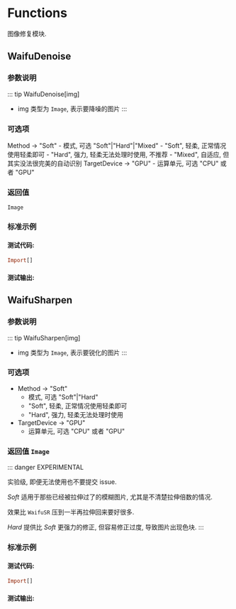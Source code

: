 # Functions

图像修复模块.

## WaifuDenoise
### 参数说明

::: tip WaifuDenoise[img]
- img 类型为 `Image`, 表示要降噪的图片
:::

### 可选项

Method -> "Soft"
	- 模式, 可选 "Soft"|"Hard"|"Mixed"
	- "Soft", 轻柔, 正常情况使用轻柔即可
	- "Hard", 强力, 轻柔无法处理时使用, 不推荐
	- "Mixed", 自适应, 但其实没法很完美的自动识别
TargetDevice -> "GPU"
	- 运算单元, 可选 "CPU" 或者 "GPU"

### 返回值

`Image`

### 标准示例

#### 测试代码:
```haskell
Import[]
```

#### 测试输出:



## WaifuSharpen
### 参数说明

::: tip WaifuSharpen[img]
- img 类型为 `Image`, 表示要锐化的图片
:::

### 可选项

- Method -> "Soft"
	- 模式, 可选 "Soft"|"Hard"
	- "Soft", 轻柔, 正常情况使用轻柔即可
	- "Hard", 强力, 轻柔无法处理时使用
- TargetDevice -> "GPU"
	- 运算单元, 可选 "CPU" 或者 "GPU"

### 返回值 `Image`

::: danger EXPERIMENTAL

实验级, 即便无法使用也不要提交 issue.

*Soft* 适用于那些已经被拉伸过了的模糊图片, 尤其是不清楚拉伸倍数的情况.

效果比 `WaifuSR` 压到一半再拉伸回来要好很多.

*Hard* 提供比 *Soft* 更强力的修正, 但容易修正过度, 导致图片出现色块.
:::

### 标准示例

#### 测试代码:
```haskell
Import[]
```

#### 测试输出:
